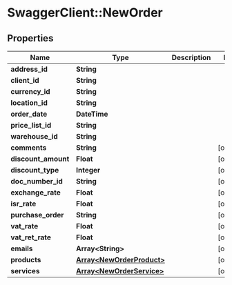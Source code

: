 # SwaggerClient::NewOrder

## Properties
Name | Type | Description | Notes
------------ | ------------- | ------------- | -------------
**address_id** | **String** |  | 
**client_id** | **String** |  | 
**currency_id** | **String** |  | 
**location_id** | **String** |  | 
**order_date** | **DateTime** |  | 
**price_list_id** | **String** |  | 
**warehouse_id** | **String** |  | 
**comments** | **String** |  | [optional] 
**discount_amount** | **Float** |  | [optional] 
**discount_type** | **Integer** |  | [optional] 
**doc_number_id** | **String** |  | [optional] 
**exchange_rate** | **Float** |  | [optional] 
**isr_rate** | **Float** |  | [optional] 
**purchase_order** | **String** |  | [optional] 
**vat_rate** | **Float** |  | [optional] 
**vat_ret_rate** | **Float** |  | [optional] 
**emails** | **Array&lt;String&gt;** |  | [optional] 
**products** | [**Array&lt;NewOrderProduct&gt;**](NewOrderProduct.md) |  | [optional] 
**services** | [**Array&lt;NewOrderService&gt;**](NewOrderService.md) |  | [optional] 


